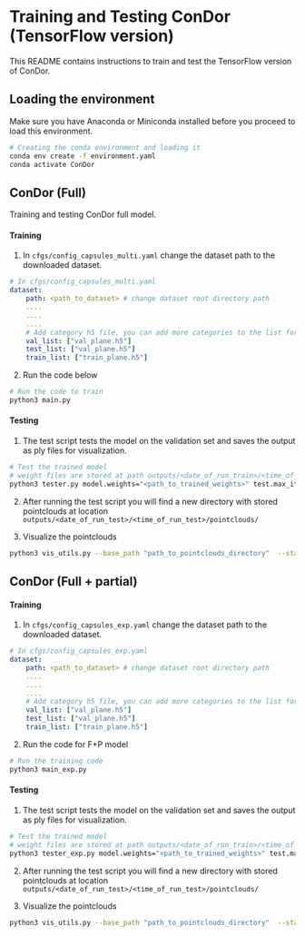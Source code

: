 # Training and Testing ConDor (TensorFlow version)

This README contains instructions to train and test the TensorFlow version of ConDor.



## Loading the environment

Make sure you have Anaconda or Miniconda installed before you proceed to load this environment.

```bash
# Creating the conda environment and loading it
conda env create -f environment.yaml
conda activate ConDor
```



## ConDor (Full)

Training and testing ConDor full model.

#### Training

1. In ```cfgs/config_capsules_multi.yaml``` change the dataset path to the downloaded dataset.

```yaml
# In cfgs/config_capsules_multi.yaml
dataset:
	path: <path_to_dataset> # change dataset root directory path
	....
	....
	....
	# Add category h5 file, you can add more categories to the list for multi category training
	val_list: ["val_plane.h5"] 
	test_list: ["val_plane.h5"]
	train_list: ["train_plane.h5"]
```

2. Run the code below

```bash
# Run the code to train
python3 main.py
```

#### Testing

1. The test script tests the model on the validation set and saves the output as ply files for visualization.

```bash
# Test the trained model
# weight files are stored at path outputs/<date_of_run_train>/<time_of_run_train>/checkpoints/weights_model.h5 
python3 tester.py model.weights="<path_to_trained_weights>" test.max_iter=<max_number_of_models>
```

2. After running the test script you will find a new directory with stored pointclouds at location `outputs/<date_of_run_test>/<time_of_run_test>/pointclouds/`

3. Visualize the pointclouds

```bash
python3 vis_utils.py --base_path "path_to_pointclouds_directory"  --start 0 --num <max_num_pointclouds_to_visualize> --pcd canonical_pointcloud_full_splits.ply
```





## ConDor (Full + partial)

#### Training

1. In ```cfgs/config_capsules_exp.yaml``` change the dataset path to the downloaded dataset.

```yaml
# In cfgs/config_capsules_exp.yaml
dataset:
	path: <path_to_dataset> # change dataset root directory path
	....
	....
	....
	# Add category h5 file, you can add more categories to the list for multi category training
	val_list: ["val_plane.h5"] 
	test_list: ["val_plane.h5"]
	train_list: ["train_plane.h5"]
```

2. Run the code for F+P model

```bash
# Run the training code
python3 main_exp.py
```



#### Testing

1. The test script tests the model on the validation set and saves the output as ply files for visualization.

```bash
# Test the trained model
# weight files are stored at path outputs/<date_of_run_train>/<time_of_run_train>/checkpoints/weights_model.h5 
python3 tester_exp.py model.weights="<path_to_trained_weights>" test.max_iter=<max_number_of_models>
```

2. After running the test script you will find a new directory with stored pointclouds at location `outputs/<date_of_run_test>/<time_of_run_test>/pointclouds/`

3. Visualize the pointclouds

```bash
python3 vis_utils.py --base_path "path_to_pointclouds_directory"  --start 0 --num <max_num_pointclouds_to_visualize> --pcd canonical_pointcloud_full_splits.ply
```

